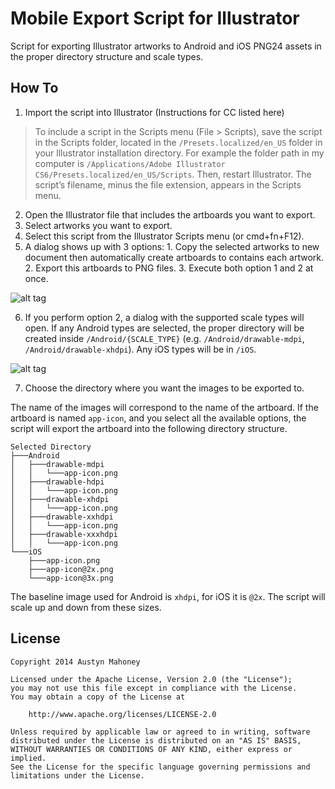 Mobile Export Script for Illustrator
=================================

Script for exporting Illustrator artworks to Android and iOS PNG24 assets in the proper directory structure and scale types. 

How To
---
1. Import the script into Illustrator (Instructions for CC listed here)

> To include a script in the Scripts menu (File > Scripts), save the script in the Scripts folder, located in the `/Presets.localized/en_US` folder in your lllustrator installation directory. For example the folder path in my computer is `/Applications/Adobe Illustrator CS6/Presets.localized/en_US/Scripts`. Then, restart Illustrator. The script’s filename, minus the file extension, appears in the Scripts menu.

2. Open the Illustrator file that includes the artboards you want to export.
3. Select artworks you want to export.
4. Select this script from the Illustrator Scripts menu (or cmd+fn+F12).
5. A dialog shows up with 3 options: 1. Copy the selected artworks to new document then automatically create artboards to contains each artwork. 2. Export this artboards to PNG files. 3. Execute both option 1 and 2 at once.

![alt tag](optionSelect.png)

6. If you perform option 2, a dialog with the supported scale types will open. If any Android types are selected, the proper directory will be created inside `/Android/{SCALE_TYPE}` (e.g. `/Android/drawable-mdpi`, `/Android/drawable-xhdpi`). Any iOS types will be in `/iOS`.

![alt tag](artboardSelect.png)

7. Choose the directory where you want the images to be exported to.

The name of the images will correspond to the name of the artboard. If the artboard is named `app-icon`, and you select all the available options, the script will export the artboard into the following directory structure.
```
Selected Directory
├───Android
│   ├───drawable-mdpi
│   │   └───app-icon.png
│   ├───drawable-hdpi
│   │   └───app-icon.png
│   ├───drawable-xhdpi
│   │   └───app-icon.png
│   ├───drawable-xxhdpi
│   │   └───app-icon.png
│   ├───drawable-xxxhdpi
│   │   └───app-icon.png
└───iOS
    ├───app-icon.png
    ├───app-icon@2x.png
    └───app-icon@3x.png
```

The baseline image used for Android is `xhdpi`, for iOS it is `@2x`. The script will scale up and down from these sizes.


License
---
```
Copyright 2014 Austyn Mahoney

Licensed under the Apache License, Version 2.0 (the "License");
you may not use this file except in compliance with the License.
You may obtain a copy of the License at

    http://www.apache.org/licenses/LICENSE-2.0

Unless required by applicable law or agreed to in writing, software
distributed under the License is distributed on an "AS IS" BASIS,
WITHOUT WARRANTIES OR CONDITIONS OF ANY KIND, either express or implied.
See the License for the specific language governing permissions and
limitations under the License.
```
